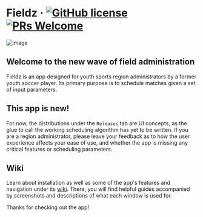 # Fieldz &middot; [![GitHub license](https://img.shields.io/badge/license-MPL_2.0-blue.svg)](https://github.com/mrodz/fieldz-desktop/blob/master/LICENSE) [![PRs Welcome](https://img.shields.io/badge/PRs-welcome-brightgreen.svg)](https://legacy.reactjs.org/docs/how-to-contribute.html#your-first-pull-request)

![image](https://github.com/mrodz/fieldz-desktop/assets/79176075/00949c07-e90c-4c45-b238-4f3cac6ef13e)

## Welcome to the new wave of field administration
Fieldz is an app designed for youth sports region administrators by a former youth soccer player. Its primary purpose is to schedule matches given a set of input parameters. 

## This app is new!
For now, the distributions under the `Releases` tab are UI concepts, as the glue to call the working scheduling algorithm has yet to be written. 
If you are a region administrator, please leave your feedback as to how the user experience affects your ease of use, and whether the app is missing any critical features or scheduling parameters.

## Wiki
Learn about installation as well as some of the app's features and navigation under its [wiki](https://github.com/mrodz/fieldz-desktop/wiki). There, you will find helpful guides accompanied by screenshots and descriptions of what each window is used for.

Thanks for checking out the app!
